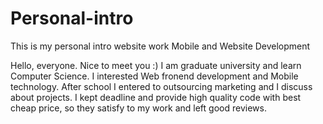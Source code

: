 # Personal-intro
This is my personal intro website work
Mobile and Website Development

Hello, everyone. Nice to meet you :)
I am graduate university and learn Computer Science.
I interested Web fronend development and Mobile technology. After school I entered to outsourcing marketing and I discuss about projects. I kept deadline and provide high quality code with best cheap price, so they satisfy to my work and left good reviews.
